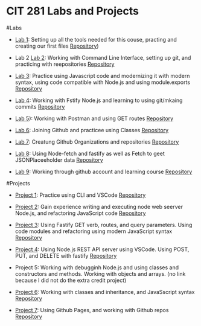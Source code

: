 # CIT 281 Labs and Projects

#Labs

+ [Lab 1](https://roseylovegb.github.io/cit281-lab1/): Setting up all the tools needed for this couse, practing and creating our first files [Repository](https://github.com/roseylovegb/cit281-lab1.git ))

+ Lab 2 [Lab 2](https://github.com/roseylovegb/cit281-lab2.git): Working with Command Line Interface, setting up git, and practicing with reepositories [Repository](https://github.com/roseylovegb/cit281-lab2.git)

+ [Lab 3](https://roseylovegb.github.io/cit281-lab3/): Practice using Javascript code and modernizing it with modern syntax, using code compatible with Node.js and using module.exports [Repository](https://github.com/roseylovegb/cit281-lab3.git)

+ [Lab 4](https://github.com/roseylovegb/cit281-lab4.git): Working with Fstify Node.js and learning to using git/mkaing commits [Repository](https://roseylovegb.github.io/cit281-lab4/)

+ [Lab 5](https://roseylovegb.github.io/cit281-lab5/)): Working with Postman and using GET routes [Repository](https://github.com/roseylovegb/cit281-lab5.git) 


+ [Lab 6](https://roseylovegb.github.io/cit281-lab6/): Joining Github and practicee using Classes [Repository](https://github.com/roseylovegb/cit281-lab6.git)

+ [Lab 7](https://roseylovegb.github.io/cit281-lab7/): Creatung Github Organizations and repositories [Repository](https://github.com/roseylovegb/cit281-lab7.git)

+ [Lab 8](https://roseylovegb.github.io/cit281-lab8/): Using Node-fetch and fastify as well as Fetch to geet JSONPlaceeholder data [Repository](https://github.com/roseylovegb/cit281-lab8.git)

+ [Lab 9](https://roseylovegb.github.io/cit281-lab9/): Working through github account and learning course [Repository](https://github.com/roseylovegb/cit281-lab9.git)


#Projects

+ [Project 1](https://roseylovegb.github.io/cit281-p1/): Practice using CLI and VSCode [Repository](https://github.com/roseylovegb/cit281-p1.git)

+ [Project 2](https://roseylovegb.github.io/cit281-p2/): Gain experience writing and executing node web seerver Node.js, and refactoring JavaScript code [Repository](https://github.com/roseylovegb/cit281-p2.git)

+ [Project 3](https://roseylovegb.github.io/cit281-p3/): Using Fastify GET verb, routes, and query parameters. Using code modules and refactoring using modern JavaScript syntax [Repository](https://github.com/roseylovegb/cit281-p3.git)

+ [Project 4](https://roseylovegb.github.io/cit281-p4/): Using Node.js REST API server using VSCode. Using POST, PUT, and DELETE with fastify [Repository](https://github.com/roseylovegb/cit281-p4.git)

+ Project 5: Working with debugginh Node.js and using classes and constructors and methods. Working with objects and arrays. (no link because I did not do the extra credit project)

+ [Project 6](https://roseylovegb.github.io/cit281-p6/): Working with classes and inheritance, and JavaSscript syntax [Repository](https://github.com/roseylovegb/cit281-p6.git)

+ [Project 7](https://roseylovegb.github.io/cit281-p7/): Using Github Pages, and working with Github repos [Repository](https://github.com/roseylovegb/cit281-p7.git)

